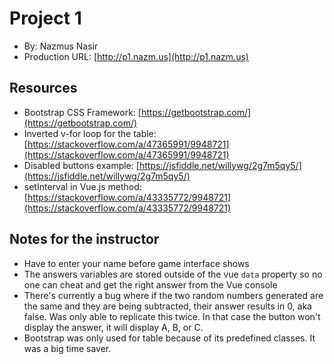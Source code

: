 # Project 1
+ By: Nazmus Nasir
+ Production URL: [http://p1.nazm.us](http://p1.nazm.us)

## Resources
- Bootstrap CSS Framework: [https://getbootstrap.com/](https://getbootstrap.com/)
- Inverted v-for loop for the table: [https://stackoverflow.com/a/47365991/9948721](https://stackoverflow.com/a/47365991/9948721)
- Disabled buttons example: [https://jsfiddle.net/willywg/2g7m5qy5/](https://jsfiddle.net/willywg/2g7m5qy5/)
- setInterval in Vue.js method: [https://stackoverflow.com/a/43335772/9948721](https://stackoverflow.com/a/43335772/9948721)

## Notes for the instructor
- Have to enter your name before game interface shows
- The answers variables are stored outside of the vue `data` property so no one can cheat and get the right answer from the Vue console
- There's currently a bug where if the two random numbers generated are the same and they are being subtracted,
their answer results in 0, aka false. Was only able to replicate this twice. In that case the button won't display the
answer, it will display A, B, or C.
- Bootstrap was only used for table because of its predefined classes. It was a big time saver.